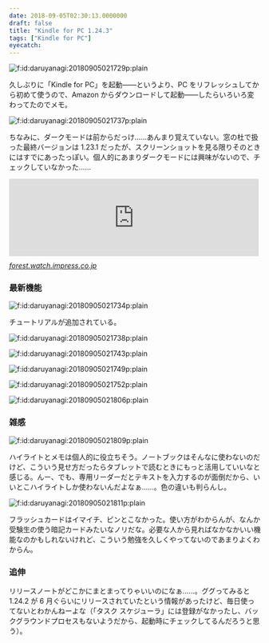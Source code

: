 ```yaml
---
date: 2018-09-05T02:30:13.0000000
draft: false
title: "Kindle for PC 1.24.3"
tags: ["Kindle for PC"]
eyecatch: 
---
```

<p><span itemscope itemtype="http://schema.org/Photograph"><img src="20180905021729.png" alt="f:id:daruyanagi:20180905021729p:plain" title="f:id:daruyanagi:20180905021729p:plain" class="hatena-fotolife" itemprop="image"></span></p><p>久しぶりに「Kindle for PC」を起動――というより、PC をリフレッシュしてから初めて使うので、Amazon からダウンロードして起動――したらいろいろ変わってたのでメモ。</p><p><span itemscope itemtype="http://schema.org/Photograph"><img src="20180905021737.png" alt="f:id:daruyanagi:20180905021737p:plain" title="f:id:daruyanagi:20180905021737p:plain" class="hatena-fotolife" itemprop="image"></span></p><p>ちなみに、ダークモードは前からだっけ……あんまり覚えていない。窓の杜で扱った最終バージョンは 1.23.1 だったが、スクリーンショットを見る限りそのときにはすでにあったっぽい。個人的にあまりダークモードには興味がないので、チェックしていなかった……</p><p><iframe src="https://hatenablog-parts.com/embed?url=https%3A%2F%2Fforest.watch.impress.co.jp%2Fdocs%2Fnews%2F1118226.html" title="Amazon、「Kindle for PC」v1.23.1を公開 ～列の自動調整などの新機能を追加／ページ幅とフォントのサイズに応じて列の数を動的に変更" class="embed-card embed-webcard" scrolling="no" frameborder="0" style="display: block; width: 100%; height: 155px; max-width: 500px; margin: 10px 0px;"></iframe><cite class="hatena-citation"><a href="https://forest.watch.impress.co.jp/docs/news/1118226.html">forest.watch.impress.co.jp</a></cite><br />
</p>

<div class="section">
<h3>最新機能</h3>
<p><span itemscope itemtype="http://schema.org/Photograph"><img src="20180905021734.png" alt="f:id:daruyanagi:20180905021734p:plain" title="f:id:daruyanagi:20180905021734p:plain" class="hatena-fotolife" itemprop="image"></span></p><p>チュートリアルが追加されている。</p><p><span itemscope itemtype="http://schema.org/Photograph"><img src="20180905021738.png" alt="f:id:daruyanagi:20180905021738p:plain" title="f:id:daruyanagi:20180905021738p:plain" class="hatena-fotolife" itemprop="image"></span></p><p><span itemscope itemtype="http://schema.org/Photograph"><img src="20180905021743.png" alt="f:id:daruyanagi:20180905021743p:plain" title="f:id:daruyanagi:20180905021743p:plain" class="hatena-fotolife" itemprop="image"></span></p><p><span itemscope itemtype="http://schema.org/Photograph"><img src="20180905021749.png" alt="f:id:daruyanagi:20180905021749p:plain" title="f:id:daruyanagi:20180905021749p:plain" class="hatena-fotolife" itemprop="image"></span></p><p><span itemscope itemtype="http://schema.org/Photograph"><img src="20180905021752.png" alt="f:id:daruyanagi:20180905021752p:plain" title="f:id:daruyanagi:20180905021752p:plain" class="hatena-fotolife" itemprop="image"></span></p><p><span itemscope itemtype="http://schema.org/Photograph"><img src="20180905021806.png" alt="f:id:daruyanagi:20180905021806p:plain" title="f:id:daruyanagi:20180905021806p:plain" class="hatena-fotolife" itemprop="image"></span><br />
</p>

</div>
<div class="section">
<h3>雑感</h3>
<p><span itemscope itemtype="http://schema.org/Photograph"><img src="20180905021809.png" alt="f:id:daruyanagi:20180905021809p:plain" title="f:id:daruyanagi:20180905021809p:plain" class="hatena-fotolife" itemprop="image"></span></p><p>ハイライトとメモは個人的に役立ちそう。ノートブックはそんなに使わないのだけど、こういう見せ方だったらタブレットで読むときにもっと活用していいなと感じる。んー、でも、専用リーダーだとテキストを入力するのが面倒だから、いいとこハイライトしか使わないんだよなぁ……。色の違いも判らんし。</p><p><span itemscope itemtype="http://schema.org/Photograph"><img src="20180905021811.png" alt="f:id:daruyanagi:20180905021811p:plain" title="f:id:daruyanagi:20180905021811p:plain" class="hatena-fotolife" itemprop="image"></span></p><p>フラッシュカードはイマイチ、ピンとこなかった。使い方がわからんが、なんか受験生の使う暗記カードみたいなノリだな。必要な人から見ればなかなかいい機能なのかもしれないけれど、こういう勉強を久しくやってないのであまりよくわからん。</p>

</div>
<div class="section">
<h3>追伸</h3>
<p>リリースノートがどこかにまとまってりゃいいのになぁ……。ググってみると 1.24.2 が 6 月ぐらいにリリースされていたという情報があったけど、毎日使ってないとわかんねーよな（「タスク スケジューラ」には登録がなかったし、バックグラウンドプロセスもないようだから、起動時にチェックしてるんだろうと思う）。</p>

</div>